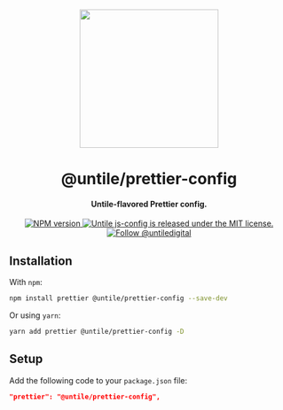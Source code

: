 <p align="center">
  <br><img width="250" src="https://untile.pt/logo.png" /><br>
</p>

<h1 align="center">
  @untile/prettier-config
</h1>

<h4 align="center">
  Untile-flavored Prettier config.
</h4>

<p align="center">
  <a href="https://www.npmjs.com/package/@untile/prettier-config">
    <img src="https://img.shields.io/npm/v/@untile/prettier-config.svg?style=for-the-badge" alt="NPM version" />
  </a>
  <a href="https://github.com/untile/js-configs/blob/main/LICENSE">
    <img src="https://img.shields.io/badge/license-MIT-blue.svg?style=for-the-badge" alt="Untile js-config is released under the MIT license." />
  </a>
  <a href="https://twitter.com/intent/follow?screen_name=untiledigital">
    <img src="https://img.shields.io/twitter/follow/untiledigital.svg?label=Follow%20@untiledigital&style=for-the-badge" alt="Follow @untiledigital" />
  </a>
</p>

## Installation

With `npm`:

```sh
npm install prettier @untile/prettier-config --save-dev
```

Or using `yarn`:

```sh
yarn add prettier @untile/prettier-config -D
```

## Setup

Add the following code to your `package.json` file:

```json
"prettier": "@untile/prettier-config",
```
